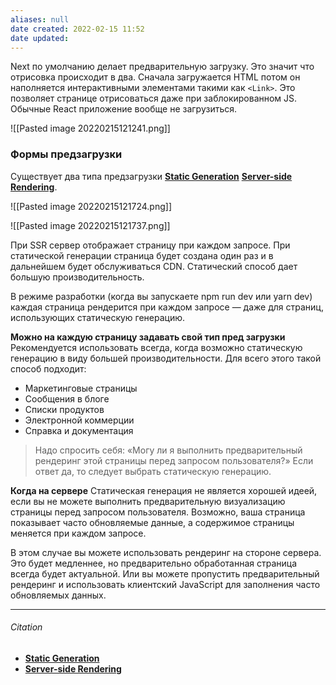 ```yaml
---
aliases: null
date created: 2022-02-15 11:52
date updated:
---
```


Next по умолчанию делает предварительную загрузку. Это значит что отрисовка происходит в два. Сначала загружается HTML потом он наполняется интерактивными элементами такими как `<Link>`. Это позволяет странице отрисоваться даже при заблокированном JS. Обычные React приложение вообще не загрузиться.

![[Pasted image 20220215121241.png]]

### Формы предзагрузки
Существует два типа предзагрузки [**Static Generation**](https://nextjs.org/docs/basic-features/pages#static-generation-recommended)  [**Server-side Rendering**](https://nextjs.org/docs/basic-features/pages#server-side-rendering).

![[Pasted image 20220215121724.png]]

![[Pasted image 20220215121737.png]]

При SSR сервер отображает страницу при каждом запросе. При статической генерации страница будет создана один раз и в дальнейшем будет обслуживаться CDN. Статический способ дает большую производительность.

В режиме разработки (когда вы запускаете npm run dev или yarn dev) каждая страница рендерится при каждом запросе — даже для страниц, использующих статическую генерацию.

**Можно на каждую страницу задавать свой тип пред загрузки**
Рекомендуется использовать всегда, когда возможно статическую генерацию в виду большей производительности. Для всего этого такой способ подходит:
- Маркетинговые страницы 
- Сообщения в блоге 
- Списки продуктов 
- Электронной коммерции 
- Справка и документация


>Надо спросить себя: «Могу ли я выполнить предварительный рендеринг этой страницы перед запросом пользователя?» Если ответ да, то следует выбрать статическую генерацию.


**Когда на сервере**
Статическая генерация не является хорошей идеей, если вы не можете выполнить предварительную визуализацию страницы перед запросом пользователя. Возможно, ваша страница показывает часто обновляемые данные, а содержимое страницы меняется при каждом запросе.

В этом случае вы можете использовать рендеринг на стороне сервера. Это будет медленнее, но предварительно обработанная страница всегда будет актуальной. Или вы можете пропустить предварительный рендеринг и использовать клиентский JavaScript для заполнения часто обновляемых данных.



---

###### Citation
 - [**Static Generation**](https://nextjs.org/docs/basic-features/pages#static-generation-recommended)  
 - [**Server-side Rendering**](https://nextjs.org/docs/basic-features/pages#server-side-rendering)
 
